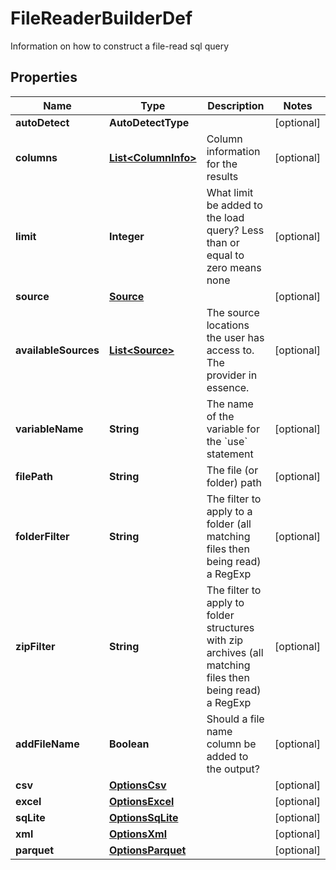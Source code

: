 

# FileReaderBuilderDef

Information on how to construct a file-read sql query

## Properties

| Name | Type | Description | Notes |
|------------ | ------------- | ------------- | -------------|
|**autoDetect** | **AutoDetectType** |  |  [optional] |
|**columns** | [**List&lt;ColumnInfo&gt;**](ColumnInfo.md) | Column information for the results |  [optional] |
|**limit** | **Integer** | What limit be added to the load query? Less than or equal to zero means none |  [optional] |
|**source** | [**Source**](Source.md) |  |  [optional] |
|**availableSources** | [**List&lt;Source&gt;**](Source.md) | The source locations the user has access to. The provider in essence. |  [optional] |
|**variableName** | **String** | The name of the variable for the &#x60;use&#x60; statement |  [optional] |
|**filePath** | **String** | The file (or folder) path |  [optional] |
|**folderFilter** | **String** | The filter to apply to a folder (all matching files then being read) a RegExp |  [optional] |
|**zipFilter** | **String** | The filter to apply to folder structures with zip archives (all matching files then being read) a RegExp |  [optional] |
|**addFileName** | **Boolean** | Should a file name column be added to the output? |  [optional] |
|**csv** | [**OptionsCsv**](OptionsCsv.md) |  |  [optional] |
|**excel** | [**OptionsExcel**](OptionsExcel.md) |  |  [optional] |
|**sqLite** | [**OptionsSqLite**](OptionsSqLite.md) |  |  [optional] |
|**xml** | [**OptionsXml**](OptionsXml.md) |  |  [optional] |
|**parquet** | [**OptionsParquet**](OptionsParquet.md) |  |  [optional] |



